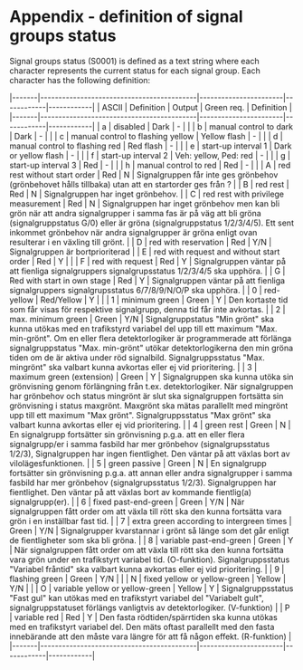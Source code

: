 Appendix - definition of signal groups status
=============================================

Signal groups status (S0001) is defined as a text string where each character represents the current status for each signal group.
Each character has the following definition:

|-------|-------------------------------------------|-----------------------|------------|------------|
| ASCII | Definition                                | Output                | Green req. | Definition |
|-------|-------------------------------------------|-----------------------|------------|------------|
| a     | disabled                                  | Dark                  | -          |            |
| b     | manual control to dark                    | Dark                  | -          |            |
| c     | manual control to flashing yellow         | Yellow flash          | -          |            |
| d     | manual control to flashing red            | Red flash             | -          |            |
| e     | start-up interval 1                       | Dark or yellow flash  | -          |            |
| f     | start-up interval 2                       | Veh: yellow, Ped: red | -          |            |
| g     | start-up interval 3                       | Red                   | -          |            |
| h     | manual control to red                     | Red                   | -          |            |
| A     | red rest without start order              | Red                   | N          | Signalgruppen får inte  ges grönbehov (grönbehovet hålls tillbaka) utan att en startorder ges från ? |
| B     | red rest                                  | Red                   | N          | Signalgruppen har inget grönbehov. |
| C     | red rest with privilege measurement       | Red                   | N          | Signalgruppen har inget grönbehov men kan bli grön när att andra signalgrupper i samma fas är på väg att bli gröna (signalgruppstatus G/0) eller är gröna (signalgruppstatus 1/2/3/4/5). Ett sent inkommet grönbehov när andra signalgrupper är gröna enligt ovan resulterar i en växling till grönt. |
| D     | red with reservation                      | Red                   | Y/N        | Signalgruppen är bortprioriterad |
| E     | red with request and without start order  | Red                   | Y          |            |
| F     | red with request                          | Red                   | Y          | Signalgruppen väntar på att fienliga signalgruppers signalgrupsstatus 1/2/3/4/5 ska upphöra. |
| G     | Red with start in own stage               | Red                   | Y          | Signalgruppen väntar på att fienliga signalgruppers signalgrupsstatus 6/7/8/9/N/O/P ska upphöra. |
| 0     | red-yellow                                | Red/Yellow            | Y          |            |
| 1     | minimum green                             | Green                 | Y          | Den kortaste tid som får visas för respektive signalgrupp, denna tid får inte avkortas. |
| 2     | max. minimum green                        | Green                 | Y/N        | Signalgruppstatus "Min grönt" ska kunna utökas med en trafikstyrd variabel del upp till ett maximum "Max. min-grönt". Om en eller flera detektorlogiker är programmerade att förlänga signalgruppstatus "Max. min-grönt" utökar detektorlogikerna den min gröna tiden om de är aktiva under röd signalbild. Signalgruppsstatus "Max. mingrönt" ska valbart kunna avkortas eller ej vid prioritering. |
| 3     | maximum green (extension)                 | Green                 | Y          | Signalgruppen ska kunna utöka sin grönvisning genom förlängning från t.ex. detektorlogiker. När signalgruppen har grönbehov och status mingrönt är slut ska signalgruppen fortsätta sin grönvisning i status maxgrönt. Maxgrönt ska mätas parallellt med mingrönt upp till ett maximum "Max grönt". Signalgruppsstatus "Max grönt" ska valbart kunna avkortas eller ej vid prioritering. |
| 4     | green rest                                | Green                 | N          | En signalgrupp fortsätter sin grönvisning p.g.a. att en eller flera signalgrupp/er i samma fasbild har mer grönbehov (signalgrupsstatus 1/2/3), Signalgruppen har ingen fientlighet. Den väntar på att växlas bort av  vilolägesfunktionen. |
| 5     | green passive                             | Green                 | N          | En signalgrupp fortsätter sin grönvisning p.g.a. att annan eller andra signalgrupper i samma fasbild har mer grönbehov (signalgrupsstatus 1/2/3). Signalgruppen har fientlighet. Den väntar på att växlas bort av kommande fientlig(a) signalgrupp(er). |
| 6     | fixed past-end-green                      | Green                 | Y/N        | När signalgruppen fått order om att växla till rött ska den kunna fortsätta vara grön i en inställbar fast tid. |
| 7     | extra green according to intergreen times | Green                 | Y/N        | Signalgrupper kvarstannar i grönt så länge som det går enligt de fientligheter som ska bli gröna. |
| 8     | variable past-end-green                   | Green                 | Y          | När signalgruppen fått order om att växla till rött ska den kunna fortsätta vara grön under en trafikstyrt variabel tid. (O-funktion). Signalgruppsstatus "Variabel fråntid" ska valbart kunna avkortas eller ej vid prioritering. |
| 9     | flashing green                            | Green                 | Y/N        |            |
| N     | fixed yellow or yellow-green              | Yellow                | Y/N        |            |
| O     | variable yellow or yellow-green           | Yellow                | Y          | Signalgruppsstatus "Fast gul" kan utökas med en trafikstyrt variabel del "Variabelt gult", signalgruppstatuset förlängs vanligtvis av detektorlogiker. (V-funktion) |
| P     | variable red                              | Red                   | Y          | Den fasta rödtiden/spärrtiden ska kunna utökas med en trafikstyrt variabel del. Den mäts oftast parallellt med den fasta innebärande att den måste vara längre för att få någon effekt. (R-funktion) |
|-------|-------------------------------------------|-----------------------|------------|------------|

